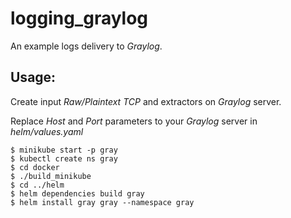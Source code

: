 # logging_graylog

An example logs delivery to _Graylog_.

Usage:
------

Create input _Raw/Plaintext TCP_ and extractors on _Graylog_ server.

Replace _Host_ and _Port_ parameters to your _Graylog_ server in _helm/values.yaml_

    $ minikube start -p gray
    $ kubectl create ns gray
    $ cd docker
    $ ./build_minikube
    $ cd ../helm
    $ helm dependencies build gray
    $ helm install gray gray --namespace gray
